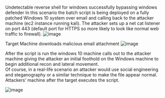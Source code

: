 Undetectable reverse shell for windows successfully bypassing windows defender
In this scenario the batch script is being deployed on a fully patched Windows 10 system over email and calling back to the attacker machine (ec2 instance running kali). 
The attacker sets up a net cat listener on port 443 (default port for HTTPS so more likely to look like normal web traffic to firewall). 
![image](https://github.com/cthomas10101010/Undectable-Windows-Reverese-Shell-/assets/169120401/fa818247-619b-4f1f-a821-96d89f9dae75)

 
Target Machine downloads malicious email attachment 
![image](https://github.com/cthomas10101010/Undectable-Windows-Reverese-Shell-/assets/169120401/47144fc1-3cc2-43af-8ca3-aa81c912725a)

 

After the script is run the windows 10 machine calls out to the attacker machine giving the attacker an initial foothold on the Windows machine to begin additional recon and lateral movement.  
Of course, in a real-life scenario an attacker would use social engineering and steganography or a similar technique to make the file appear normal.  
Attackers’ machine after the target executes the script.
  
![image](https://github.com/cthomas10101010/Undectable-Windows-Reverese-Shell-/assets/169120401/f7551ca8-88b4-4ecc-84ea-b0eb3a94efd1)

